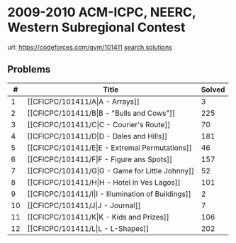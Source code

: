 # 2009-2010 ACM-ICPC, NEERC, Western Subregional Contest

url: https://codeforces.com/gym/101411
[search solutions](https://www.google.com/search?q=Solution+OR+題解+2009-2010+ACM-ICPC,+NEERC,+Western+Subregional+Contest)

## Problems

| # | Title | Solved |
| --- | --- | --- |
|1|[[CFICPC/101411/A\|A - Arrays]]|3|
|2|[[CFICPC/101411/B\|B - "Bulls and Cows"]]|225|
|3|[[CFICPC/101411/C\|C - Courier's Route]]|70|
|4|[[CFICPC/101411/D\|D - Dales and Hills]]|181|
|5|[[CFICPC/101411/E\|E - Extremal Permutations]]|46|
|6|[[CFICPC/101411/F\|F - Figure ans Spots]]|157|
|7|[[CFICPC/101411/G\|G - Game for Little Johnny]]|52|
|8|[[CFICPC/101411/H\|H - Hotel in Ves Lagos]]|101|
|9|[[CFICPC/101411/I\|I - Illumination of Buildings]]|2|
|10|[[CFICPC/101411/J\|J - Journal]]|7|
|11|[[CFICPC/101411/K\|K - Kids and Prizes]]|106|
|12|[[CFICPC/101411/L\|L - L-Shapes]]|202|
